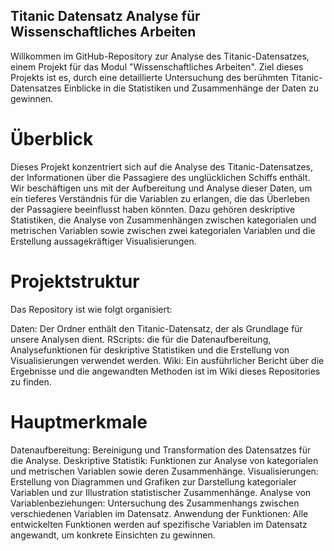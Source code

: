## Titanic Datensatz Analyse für Wissenschaftliches Arbeiten

Willkommen im GitHub-Repository zur Analyse des Titanic-Datensatzes, einem Projekt für das Modul "Wissenschaftliches Arbeiten". Ziel dieses Projekts ist es, durch eine detaillierte Untersuchung des berühmten Titanic-Datensatzes Einblicke in die Statistiken und Zusammenhänge der Daten zu gewinnen.

# Überblick

Dieses Projekt konzentriert sich auf die Analyse des Titanic-Datensatzes, der Informationen über die Passagiere des unglücklichen Schiffs enthält. Wir beschäftigen uns mit der Aufbereitung und Analyse dieser Daten, um ein tieferes Verständnis für die Variablen zu erlangen, die das Überleben der Passagiere beeinflusst haben könnten. Dazu gehören deskriptive Statistiken, die Analyse von Zusammenhängen zwischen kategorialen und metrischen Variablen sowie zwischen zwei kategorialen Variablen und die Erstellung aussagekräftiger Visualisierungen.

# Projektstruktur

Das Repository ist wie folgt organisiert:

Daten: Der Ordner enthält den Titanic-Datensatz, der als Grundlage für unsere Analysen dient.
RScripts: die für die Datenaufbereitung, Analysefunktionen für deskriptive Statistiken und die Erstellung von Visualisierungen verwendet werden.
Wiki: Ein ausführlicher Bericht über die Ergebnisse und die angewandten Methoden ist im Wiki dieses Repositories zu finden.

# Hauptmerkmale

Datenaufbereitung: Bereinigung und Transformation des Datensatzes für die Analyse.
Deskriptive Statistik: Funktionen zur Analyse von kategorialen und metrischen Variablen sowie deren Zusammenhänge.
Visualisierungen: Erstellung von Diagrammen und Grafiken zur Darstellung kategorialer Variablen und zur Illustration statistischer Zusammenhänge.
Analyse von Variablenbeziehungen: Untersuchung des Zusammenhangs zwischen verschiedenen Variablen im Datensatz.
Anwendung der Funktionen: Alle entwickelten Funktionen werden auf spezifische Variablen im Datensatz angewandt, um konkrete Einsichten zu gewinnen.
